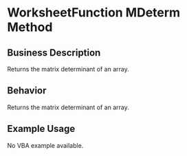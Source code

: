 # WorksheetFunction MDeterm Method

## Business Description
Returns the matrix determinant of an array.

## Behavior
Returns the matrix determinant of an array.

## Example Usage
No VBA example available.
